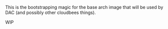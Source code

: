 This is the bootstrapping magic for the base arch image that will be used by DAC
(and possibly other cloudbees things). 

WIP